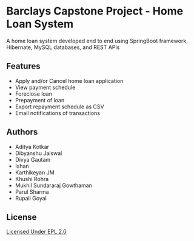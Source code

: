 
# Barclays Capstone Project - Home Loan System

A home loan system developed end to end using SpringBoot framework, Hibernate, MySQL databases, and REST APIs




## Features

- Apply and/or Cancel home loan application
- View payment schedule
- Foreclose loan
- Prepayment of loan
- Export repayment schedule as CSV
- Email notifications of transactions


## Authors

- Aditya Kotkar
- Dibyanshu Jaiswal
- Divya Gautam
- Ishan 
- Karthikeyan JM
- Khushi Rohra
- Mukhil Sundararaj Gowthaman
- Parul Sharma
- Rupali Goyal

## License

[Licensed Under EPL 2.0](https://choosealicense.com/licenses/epl-2.0/)

